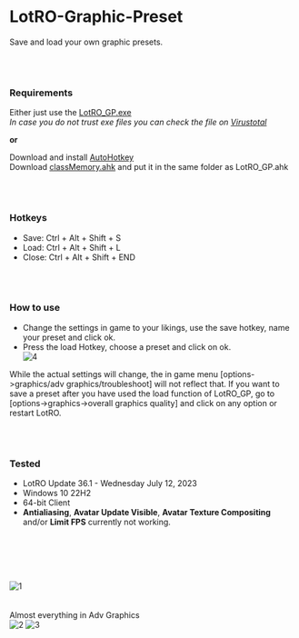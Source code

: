 # LotRO-Graphic-Preset
Save and load your own graphic presets.

<br/><br/>

### Requirements
Either just use the [LotRO_GP.exe](https://github.com/strauss7702/LotRO-Graphic-Preset/releases)  
_In case you do not trust exe files you can check the file on [Virustotal](https://www.virustotal.com/gui/home/url)_

**or**

Download and install [AutoHotkey](https://www.autohotkey.com/)  
Download [classMemory.ahk](https://github.com/Kalamity/classMemory) and put it in the same folder as LotRO_GP.ahk

<br/><br/>

### Hotkeys
- Save: Ctrl + Alt + Shift + S  
- Load: Ctrl + Alt + Shift + L  
- Close: Ctrl + Alt + Shift + END

<br/><br/>

### How to use
- Change the settings in game to your likings, use the save hotkey, name your preset and click ok.
- Press the load Hotkey, choose a preset and click on ok.  
![4](https://github.com/strauss7702/LotRO-Graphic-Preset/assets/138319390/cbb4ac32-e76f-46ad-921a-cfbb4d861b93)

While the actual settings will change, the in game menu [options->graphics/adv graphics/troubleshoot] will not reflect that. If you want to save a preset after you have used the load function of LotRO_GP, go to [options->graphics->overall graphics quality] and click on any option or restart LotRO.

<br/><br/>

### Tested
- LotRO Update 36.1 - Wednesday July 12, 2023
- Windows 10 22H2
- 64-bit Client
- **Antialiasing**, **Avatar Update Visible**, **Avatar Texture Compositing** and/or **Limit FPS** currently not working.

<br/><br/>
<br/><br/>

![1](https://github.com/strauss7702/LotRO-Graphic-Preset/assets/138319390/c495d01f-8750-425e-9984-3088d05920e2)  
<br/><br/>
Almost everything in Adv Graphics  
![2](https://github.com/strauss7702/LotRO-Graphic-Preset/assets/138319390/488ed2fe-6a21-4df8-9fb0-b1134712cce0)
![3](https://github.com/strauss7702/LotRO-Graphic-Preset/assets/138319390/fbf6aba2-7999-43dd-ba03-f6412927cd52)


